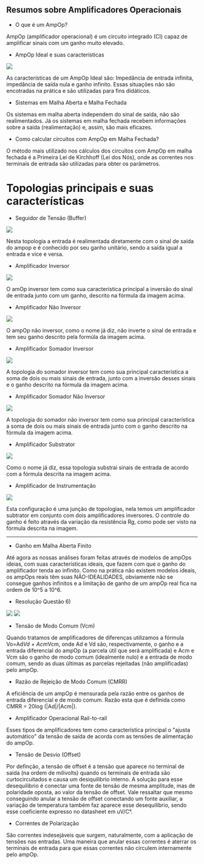 ## Resumos sobre Amplificadores Operacionais

* O que é um AmpOp?

AmpOp (amplificador operacional) é um circuito integrado (CI) capaz de amplificar sinais com um ganho muito elevado. 

* AmpOp Ideal e suas características

![](https://github.com/estevaoweiss/ELN22104_2020_2/blob/main/Estev%C3%A3o%20Weiss/Atividade%202/Ampop%20ideal.JPG?raw=true)

As características de um AmpOp Ideal são: Impedância de entrada infinita, impedância de saída nula e ganho infinito. Essas situações não são encotradas na prática e são utilizadas para fins didáticos.

* Sistemas em Malha Aberta e Malha Fechada

Os sistemas em malha aberta independem do sinal de saída, não são realimentados. Já os sistemas em malha fechada recebem informações sobre a saída (realimentação) e, assim, são mais eficazes.

* Como calcular circuitos com AmpOp em Malha Fechada?

O método mais utilizado nos cálculos dos circuitos com AmpOp em malha fechada é a Primeira Lei de Kirchhoff (Lei dos Nós), onde as correntes nos terminais de entrada são utilizadas para obter os parâmetros.

# Topologias principais e suas características

- Seguidor de Tensão (Buffer)

![](https://github.com/estevaoweiss/ELN22104_2020_2/blob/main/Estev%C3%A3o%20Weiss/Atividade%202/Ampop%20buffer.JPG?raw=true)

Nesta topologia a entrada é realimentada diretamente com o sinal de saída do ampop e é conhecido por seu ganho unitário, sendo a saída igual a entrada e vice e versa.

- Amplificador Inversor

![](https://github.com/estevaoweiss/ELN22104_2020_2/blob/main/Estev%C3%A3o%20Weiss/Atividade%202/Ampop%20inversor.JPG?raw=true)

O amOp inversor tem como sua característica principal a inversão do sinal de entrada junto com um ganho, descrito na fórmula da imagem acima.

- Amplificador Não Inversor

![](https://github.com/estevaoweiss/ELN22104_2020_2/blob/main/Estev%C3%A3o%20Weiss/Atividade%202/Ampop%20n%C3%A3o-inversor.JPG?raw=true)

O ampOp não inversor, como o nome já diz, não inverte o sinal de entrada e tem seu ganho descrito pela formúla da imagem acima.

- Amplificador Somador Inversor

![](https://github.com/estevaoweiss/ELN22104_2020_2/blob/main/Estev%C3%A3o%20Weiss/Atividade%202/Ampop%20somador%20inversor.JPG?raw=true)

A topologia do somador inversor tem como sua principal característica a soma de dois ou mais sinais de entrada, junto com a inversão desses sinais e o ganho descrito na fórmula da imagem acima.

- Amplificador Somador Não Inversor 

![](https://github.com/estevaoweiss/ELN22104_2020_2/blob/main/Estev%C3%A3o%20Weiss/Atividade%202/Ampop%20somador%20n%C3%A3o%20inversor.JPG?raw=true)

A topologia do somador não inversor tem como sua principal característica a soma de dois ou mais sinais de entrada junto com o ganho descrito na fórmula da imagem acima.

- Amplificador Substrator

![](https://github.com/estevaoweiss/ELN22104_2020_2/blob/main/Estev%C3%A3o%20Weiss/Atividade%202/Ampop%20subtrator.JPG?raw=true)

Como o nome já diz, essa topologia substrai sinais de entrada de acordo com a fórmula descrita na imagem acima.

- Amplificador de Instrumentação

![](https://github.com/estevaoweiss/ELN22104_2020_2/blob/main/Estev%C3%A3o%20Weiss/Atividade%202/Ampop%20de%20instrumenta%C3%A7%C3%A3o.JPG?raw=true)

Esta configuração é uma junção de topologias, nela temos um amplificador subtrator em conjunto com dois amplificadores inversores. O controle do ganho é feito através da variação da resistência Rg, como pode ser visto na fórmula descrita na imagem.

------------------------------------------------------------------------------------------------------------

* Ganho em Malha Aberta Finito

Até agora as nossas análises foram feitas através de modelos de ampOps ideias, com suas características ideais, que fazem com que o ganho do amplificador tenda ao infinito. Como na prática não existem modelos ideais, os ampOps reais têm suas NÃO-IDEALIDADES, obviamente não se consegue ganhos infinitos e a limitação de ganho de um ampOp real fica na ordem de 10^5 a 10^6.

* Resolução Questão 6)

![](https://github.com/estevaoweiss/ELN22104_2020_2/blob/main/Estev%C3%A3o%20Weiss/Atividade%202/quest%C3%A3o%206%20-1.jpg?raw=true)
![](https://github.com/estevaoweiss/ELN22104_2020_2/blob/main/Estev%C3%A3o%20Weiss/Atividade%202/quest%C3%A3o%206%20-2.jpg?raw=true)

* Tensão de Modo Comum (Vcm)

Quando tratamos de amplificadores de diferenças utilizamos a fórmula Vo=Ad*Vd + Acm*Vcm, onde Ad e Vd são, respectivamente, o ganho e a entrada diferencial do ampOp (a parcela útil que será amplificada) e Acm e Vcm são o ganho de modo comum (idealmente nulo) e a entrada de modo comum, sendo as duas últimas as parcelas rejeitadas (não amplificadas) pelo ampOp.

* Razão de Rejeição de Modo Comum (CMRR)

A eficiência de um ampOp é mensurada pela razão entre os ganhos de entrada diferencial e de modo comum. Razão esta que é definida como CMRR = 20log (|Ad|/|Acm|).

* Amplificador Operacional Rail-to-rail

Esses tipos de amplificadores tem como característica principal o "ajusta automático" da tensão de saída de acorda com as tensões de alimentação do ampOp.

* Tensão de Desvio (Offset)

Por definção, a tensão de offset é a tensão que aparece no terminal de saída (na ordem de milivolts) quando os terminais de entrada são curtocircuitados e causa um desiquilibrio  interno. A solução para esse desequilibrio é conectar uma fonte de tensão de mesma amplitude, mas de polaridade oposta, ao valor da tensão de offset. Vale ressaltar que mesmo conseguindo anular a tensão de offset conectando um fonte auxiliar, a variação de temperatura também faz aparece esse desequilíbrio, sendo esse coeficiente expresso no datasheet  em  uV/C°.

* Correntes de Polarização

São correntes indesejáveis que surgem, naturalmente, com a aplicação de tensões nas entradas. Uma maneira que anular essas correntes é aterrar os terminais de entrada para que essas correntes não circulem internamente pelo ampOp.













